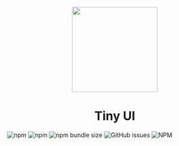 <p align="center">
  <a href="http://tiny-ui.org">
    <img width="200" src="https://github.com/wangdicoder/tiny-ui-react/blob/master/site/src/assets/logo/logo.svg">
  </a>
</p>

<h1 align="center">Tiny UI</h1>

![npm](https://img.shields.io/npm/v/tiny-ui.svg)
![npm](https://img.shields.io/npm/dw/tiny-ui.svg)
![npm bundle size](https://img.shields.io/bundlephobia/minzip/tiny-ui.svg)
![GitHub issues](https://img.shields.io/github/issues/wangdicoder/tiny-ui-react.svg)
![NPM](https://img.shields.io/npm/l/tiny-ui.svg)
